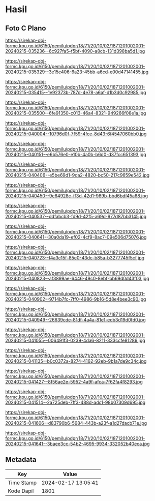 # Hasil

## Foto C Plano

https://sirekap-obj-formc.kpu.go.id/6150/pemilu/pdpr/18/71/20/10/02/1871201002001-20240215-035236--6c927fa5-f5bf-4090-a8cb-131d398ba5d1.jpg

https://sirekap-obj-formc.kpu.go.id/6150/pemilu/pdpr/18/71/20/10/02/1871201002001-20240215-035329--3e15c406-6a23-45bb-a6cd-e00d47141455.jpg

https://sirekap-obj-formc.kpu.go.id/6150/pemilu/pdpr/18/71/20/10/02/1871201002001-20240215-035415--1e92373b-787d-4e78-a6af-d1b3d0c92985.jpg

https://sirekap-obj-formc.kpu.go.id/6150/pemilu/pdpr/18/71/20/10/02/1871201002001-20240215-035500--6fe91350-c013-46a4-8321-949266f08e1a.jpg

https://sirekap-obj-formc.kpu.go.id/6150/pemilu/pdpr/18/71/20/10/02/1871201002001-20240215-040004--10796d0f-7f59-4fce-8d43-6f4547060bb0.jpg

https://sirekap-obj-formc.kpu.go.id/6150/pemilu/pdpr/18/71/20/10/02/1871201002001-20240215-040151--e6b576e0-e10b-4a0b-b6d0-d37fcc651393.jpg

https://sirekap-obj-formc.kpu.go.id/6150/pemilu/pdpr/18/71/20/10/02/1871201002001-20240215-040406--e5be69d1-9da2-4820-bc50-217c9659e542.jpg

https://sirekap-obj-formc.kpu.go.id/6150/pemilu/pdpr/18/71/20/10/02/1871201002001-20240215-040450--9e64928c-ff3d-42d1-989b-bbd6bdf45a68.jpg

https://sirekap-obj-formc.kpu.go.id/6150/pemilu/pdpr/18/71/20/10/02/1871201002001-20240215-040537--ddfabcb3-fd9d-42f5-a69d-977d87bb3145.jpg

https://sirekap-obj-formc.kpu.go.id/6150/pemilu/pdpr/18/71/20/10/02/1871201002001-20240215-040641--30a0da19-ef02-4cf9-8ac7-09e506d75076.jpg

https://sirekap-obj-formc.kpu.go.id/6150/pemilu/pdpr/18/71/20/10/02/1871201002001-20240215-040723--f4a3c15f-85e0-43dc-b85a-b3277745f5cf.jpg

https://sirekap-obj-formc.kpu.go.id/6150/pemilu/pdpr/18/71/20/10/02/1871201002001-20240215-040823--af3899ae-6446-49c0-8ebf-bb69d0d43f03.jpg

https://sirekap-obj-formc.kpu.go.id/6150/pemilu/pdpr/18/71/20/10/02/1871201002001-20240215-040902--9714b7fc-7ff0-4986-9b16-5d8e4bee3c90.jpg

https://sirekap-obj-formc.kpu.go.id/6150/pemilu/pdpr/18/71/20/10/02/1871201002001-20240215-040949--26639cde-81df-4a4a-81e1-edb3d19d0fd0.jpg

https://sirekap-obj-formc.kpu.go.id/6150/pemilu/pdpr/18/71/20/10/02/1871201002001-20240215-041055--006491f3-0239-4da6-8211-333ccfe81289.jpg

https://sirekap-obj-formc.kpu.go.id/6150/pemilu/pdpr/18/71/20/10/02/1871201002001-20240215-041135--b0c0372a-8274-4162-92eb-9b1a7de9c34c.jpg

https://sirekap-obj-formc.kpu.go.id/6150/pemilu/pdpr/18/71/20/10/02/1871201002001-20240215-041427--8f56ae2e-5952-4a9f-afca-7f62fa4f8293.jpg

https://sirekap-obj-formc.kpu.go.id/6150/pemilu/pdpr/18/71/20/10/02/1871201002001-20240215-041514--2a725deb-7ff3-488d-adc1-98b07309d695.jpg

https://sirekap-obj-formc.kpu.go.id/6150/pemilu/pdpr/18/71/20/10/02/1871201002001-20240215-041606--d83790b6-5684-443b-a23f-a1d27dacb71e.jpg

https://sirekap-obj-formc.kpu.go.id/6150/pemilu/pdpr/18/71/20/10/02/1871201002001-20240215-041641--3baee3cc-54b2-4695-9934-332052b40eca.jpg


## Metadata

| Key        | Value               |
| ---------- | ------------------- |
| Time Stamp | 2024-02-17 13:05:41 |
| Kode Dapil | 1801                |



